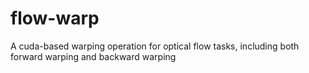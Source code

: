 # flow-warp
A cuda-based warping operation for optical flow tasks, including both forward warping and backward warping
